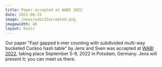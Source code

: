 ```yaml
---
title: Paper accepted at WABI 2022
date: 2022-06-15
image: /news/wabi22accepted.png
imagewidth: 40
layout: basic
---
```


Our paper "Fast gapped k-mer counting with subdivided multi-way bucketed Cuckoo hash table" by Jens and Sven was accepted at [WABI 2022](https://algo2022.eu/wabi/), taking place September 5-9, 2022 in Potsdam, Germany.
Jens will present it; you can meet us there.
